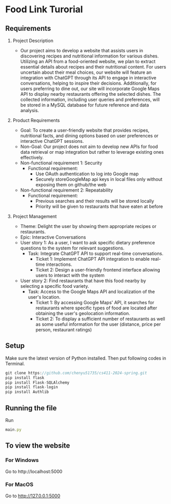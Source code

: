 # Food Link Turorial
##  Requirements

1.    Project Description
        -    Our project aims to develop a website that assists users in discovering recipes and
nutritional information for various dishes. Utilizing an API from a food-oriented website,
we plan to extract essential details about recipes and their nutritional content. For users
uncertain about their meal choices, our website will feature an integration with ChatGPT
through its API to engage in interactive conversations, helping to inspire their decisions.
Additionally, for users preferring to dine out, our site will incorporate Google Maps API to
display nearby restaurants offering the selected dishes. The collected information,
including user queries and preferences, will be stored in a MySQL database for future
reference and data analysis.

2.    Product Requirements
        -  Goal: To create a user-friendly website that provides recipes, nutritional facts, and dining
        options based on user preferences or interactive ChatGPT sessions.
        -  Non-Goal: Our project does not aim to develop new APIs for food data retrieval or map integration
          but rather to leverage existing ones effectively.
        -  Non-functional requirement 1:  Security
            -  Functional requirement:
                -  Use OAuth authentication to log into Google map
                -  Securely storeGoogleMap api keys in local files only without exposing them on github/the web
        -  Non-functional requirement 2: Repeatability
            -  Functional requirement:
                -  Previous searches and their results will be stored locally
                -  Priority will be given to restaurants that have eaten at before

3.    Project Management
        -  Theme:  Delight the user by showing them appropriate recipes or restaurants.
        -  Epic:   Interactive Conversations
        -  User story 1:  As a user, I want to ask specific dietary preference questions to the system for relevant
suggestions.
            -  Task:  Integrate ChatGPT API to support real-time conversations.
                -  Ticket 1:  Implement ChatGPT API integration to enable real-time interactions.
                -  Ticket 2:  Design a user-friendly frontend interface allowing users to interact with the system
        -  User story 2:  Find restaurants that have this food nearby by selecting a specific food variety.
            -  Task:  Access to the Google Maps API and localization of the user's location.
                -  Ticket 1:  By accessing Google Maps' API, it searches for restaurants where specific types of food are located
after obtaining the user's geolocation information.
                -  Ticket 2:  To display a sufficient number of restaurants as well as some useful information for the user
(distance, price per person, restaurant ratings)

## Setup
Make sure the latest version of Python installed.
Then put following codes in Terminal.
```js
git clone https://github.com/chenyu51735/cs411-2024-spring.git
pip install flask
pip install Flask-SQLAlchemy
pip install flask-login
pip install Authlib
```
## Running the file
Run 
```js
main.py
```
## To view the website
### For Windows
Go to http://localhost:5000
### For MacOS
Go to http://127.0.0.1:5000
